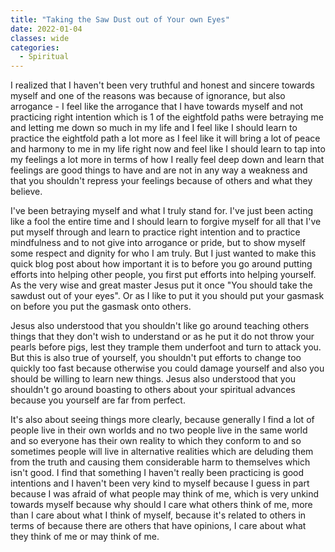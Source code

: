 ```yaml
---
title: "Taking the Saw Dust out of Your own Eyes"
date: 2022-01-04
classes: wide
categories:
  - Spiritual 
---
```


I realized that I haven't been very truthful and honest and sincere towards myself and one of the reasons was because of ignorance, but also arrogance - I feel like the arrogance that I have towards myself and not practicing right intention which is 1 of the eightfold paths were betraying me and letting me down so much in my life and I feel like I should learn to practice the eightfold path a lot more as I feel like it will bring a lot of peace and harmony to me in my life right now and feel like I should learn to tap into my feelings a lot more in terms of how I really feel deep down and learn that feelings are good things to have and are not in any way a weakness and that you shouldn't repress your feelings because of others and what they believe. 

I've been betraying myself and what I truly stand for. I've just been acting like a fool the entire time and I should learn to forgive myself for all that I've put myself through and learn to practice right intention and to practice mindfulness and to not give into arrogance or pride, but to show myself some respect and dignity for who I am truly. But I just wanted to make this quick blog post about how important it is to before you go around putting efforts into helping other people, you first put efforts into helping yourself. As the very wise and great master Jesus put it once "You should take the sawdust out of your eyes". Or as I like to put it you should put your gasmask on before you put the gasmask onto others. 

Jesus also understood that you shouldn't like go around teaching others things that they don't wish to understand or as he put it do not throw your pearls before pigs, lest they trample them underfoot and turn to attack you. But this is also true of yourself, you shouldn't put efforts to change too quickly too fast because otherwise you could damage yourself and also you should be willing to learn new things. Jesus also understood that you shouldn't go around boasting to others about your spiritual advances because you yourself are far from perfect.
  
It's also about seeing things more clearly, because generally I find a lot of people live in their own worlds and no two people live in the same world and so everyone has their own reality to which they conform to and so sometimes people will live in alternative realities which are deluding them from the truth and causing them considerable harm to themselves which isn't good. I find that something I haven't really been practicing is good intentions and I haven't been very kind to myself because I guess in part because I was afraid of what people may think of me, which is very unkind towards myself because why should I care what others think of me, more than I care about what I think of myself, because it's related to others in terms of because there are others that have opinions, I care about what they think of me or may think of me. 
